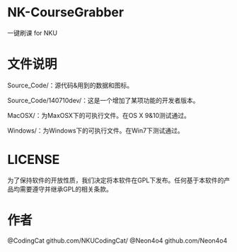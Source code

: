 NK-CourseGrabber
================

一键刷课 for NKU

文件说明
================

Source_Code/：源代码&用到的数据和图标。

Source_Code/140710dev/：这是一个增加了某项功能的开发者版本。

MacOSX/：为MaxOSX下的可执行文件。在OS X 9&10测试通过。

Windows/：为Windows下的可执行文件。在Win7下测试通过。


LICENSE
================
为了保持软件的开放性质，我们决定将本软件在GPL下发布。任何基于本软件的产品均需要遵守并继承GPL的相关条款。

作者
================
@CodingCat  github.com/NKUCodingCat/
@Neon4o4    github.com/Neon4o4